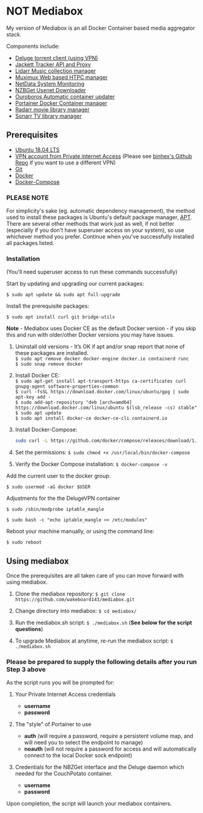 # NOT Mediabox

My version of Mediabox is an all Docker Container based media aggregator stack.

Components include:

*   [Deluge torrent client (using VPN)](http://deluge-torrent.org/)
*   [Jackett Tracker API and Proxy](https://github.com/Jackett/Jackett)
*   [Lidarr Music collection manager](https://lidarr.audio/)
*   [Muximux Web based HTPC manager](https://github.com/mescon/Muximux)
*   [NetData System Monitoring](https://github.com/netdata/netdata)
*   [NZBGet Usenet Downloader](https://nzbget.net/)  
*   [Ouroboros Automatic container updater](https://github.com/pyouroboros/ouroboros)
*   [Portainer Docker Container manager](https://portainer.io/)
*   [Radarr movie library manager](https://radarr.video/)
*   [Sonarr TV library manager](https://sonarr.tv/)

## Prerequisites

*   [Ubuntu 18.04 LTS](https://www.ubuntu.com/)
*   [VPN account from Private internet Access](https://www.privateinternetaccess.com/) (Please see [binhex's Github Repo](https://github.com/binhex/arch-delugevpn) if you want to use a different VPN)
*   [Git](https://git-scm.com/)
*   [Docker](https://www.docker.com/)
*   [Docker-Compose](https://docs.docker.com/compose/)

### **PLEASE NOTE**

For simplicity's sake (eg. automatic dependency management), the method used to install these packages is Ubuntu's default package manager, [APT](https://wiki.debian.org/Apt).  There are several other methods that work just as well, if not better (especially if you don't have superuser access on your system), so use whichever method you prefer.  Continue when you've successfully installed all packages listed.

### Installation

(You'll need superuser access to run these commands successfully)

Start by updating and upgrading our current packages:

`$ sudo apt update && sudo apt full-upgrade`

Install the prerequisite packages:

`$ sudo apt install curl git bridge-utils`

**Note** - Mediabox uses Docker CE as the default Docker version - if you skip this and run with older/other Docker versions you may have issues.

1.  Uninstall old versions - It’s OK if apt and/or snap report that none of these packages are installed.  
    `$ sudo apt remove docker docker-engine docker.io containerd runc`  
    `$ sudo snap remove docker`  

2.  Install Docker CE:  
    `$ sudo apt-get install apt-transport-https ca-certificates curl gnupg-agent software-properties-common`    
    `$ curl -fsSL https://download.docker.com/linux/ubuntu/gpg | sudo apt-key add -`    
    `$ sudo add-apt-repository "deb [arch=amd64] https://download.docker.com/linux/ubuntu $(lsb_release -cs) stable"`   
    `$ sudo apt update`     
    `$ sudo apt install docker-ce docker-ce-cli containerd.io`      

3.  Install Docker-Compose:  

    ```bash
    sudo curl -L https://github.com/docker/compose/releases/download/1.24.0/docker-compose-`uname -s`-`uname -m` -o /usr/local/bin/docker-compose
    ```

4.  Set the permissions: `$ sudo chmod +x /usr/local/bin/docker-compose`  

5.  Verify the Docker Compose installation: `$ docker-compose -v`  

Add the current user to the docker group:

`$ sudo usermod -aG docker $USER`

Adjustments for the the DelugeVPN container

`$ sudo /sbin/modprobe iptable_mangle`

`$ sudo bash -c "echo iptable_mangle >> /etc/modules"`

Reboot your machine manually, or using the command line:

`$ sudo reboot`

## Using mediabox

Once the prerequisites are all taken care of you can move forward with using mediabox.

1.  Clone the mediabox repository: `$ git clone https://github.com/wakeboard143/mediabox.git`

2.  Change directory into mediabox: `$ cd mediabox/`

3.  Run the mediabox.sh script: `$ ./mediabox.sh`  (**See below for the script questions**)

4.  To upgrade Mediabox at anytime, re-run the mediabox script: `$ ./mediabox.sh`

### Please be prepared to supply the following details after you run Step 3 above

As the script runs you will be prompted for:

1.  Your Private Internet Access credentials
    *   **username**
    *   **password**

2.  The "style" of Portainer to use
    *   **auth** (will require a password, require a persistent volume map, and will need you to select the endpoint to manage)
    *   **noauth** (will not require a password for access and will automatically connect to the local Docker sock endpoint)

3.  Credentials for the NBZGet interface and the Deluge daemon which needed for the CouchPotato container.
    *   **username**
    *   **password**

Upon completion, the script will launch your mediabox containers.
